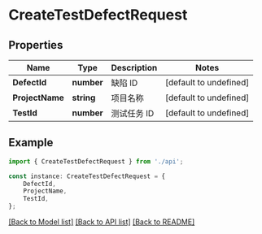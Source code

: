 # CreateTestDefectRequest


## Properties

Name | Type | Description | Notes
------------ | ------------- | ------------- | -------------
**DefectId** | **number** | 缺陷 ID | [default to undefined]
**ProjectName** | **string** | 项目名称 | [default to undefined]
**TestId** | **number** | 测试任务 ID | [default to undefined]

## Example

```typescript
import { CreateTestDefectRequest } from './api';

const instance: CreateTestDefectRequest = {
    DefectId,
    ProjectName,
    TestId,
};
```

[[Back to Model list]](../README.md#documentation-for-models) [[Back to API list]](../README.md#documentation-for-api-endpoints) [[Back to README]](../README.md)
